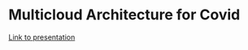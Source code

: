 # Multicloud Architecture for Covid

[Link to presentation](https://docs.google.com/presentation/d/1QUScWLGZS-qiSYvgknDqIiRpLHn6VxHi0SGtLRHMrLM/edit?usp=sharing)
